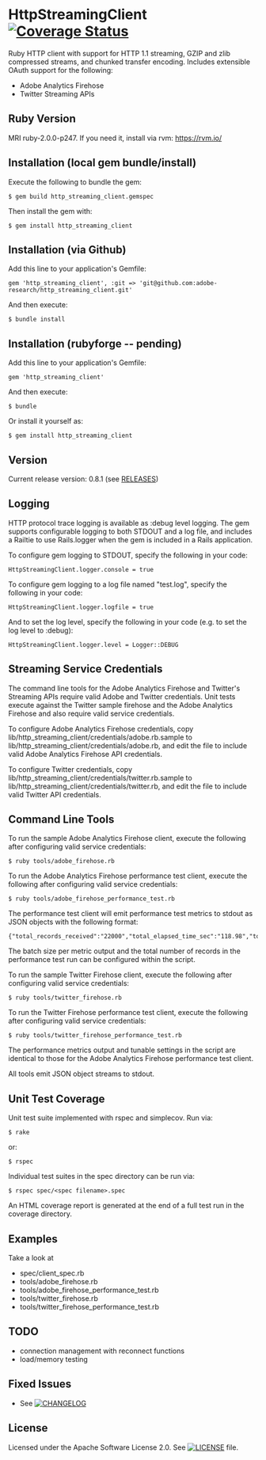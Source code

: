 # HttpStreamingClient [![Coverage Status](https://coveralls.io/repos/adobe-research/http_streaming_client/badge.png)](https://coveralls.io/r/adobe-research/http_streaming_client)

Ruby HTTP client with support for HTTP 1.1 streaming, GZIP and zlib compressed streams, and chunked transfer encoding. Includes extensible OAuth support for the following:

* Adobe Analytics Firehose
* Twitter Streaming APIs

## Ruby Version

MRI ruby-2.0.0-p247. If you need it, install via rvm: https://rvm.io/

## Installation (local gem bundle/install)

Execute the following to bundle the gem:

    $ gem build http_streaming_client.gemspec

Then install the gem with:

    $ gem install http_streaming_client

## Installation (via Github)

Add this line to your application's Gemfile:

    gem 'http_streaming_client', :git => 'git@github.com:adobe-research/http_streaming_client.git'

And then execute:

    $ bundle install

## Installation (rubyforge -- pending)

Add this line to your application's Gemfile:

    gem 'http_streaming_client'

And then execute:

    $ bundle

Or install it yourself as:

    $ gem install http_streaming_client

## Version

Current release version: 0.8.1 (see <a href="https://github.com/adobe-research/http_streaming_client/releases">RELEASES</a>)

## Logging

HTTP protocol trace logging is available as :debug level logging. The gem supports configurable logging to both STDOUT and a log file, and includes a Railtie to use Rails.logger when the gem is included in a Rails application.

To configure gem logging to STDOUT, specify the following in your code:

    HttpStreamingClient.logger.console = true

To configure gem logging to a log file named "test.log", specify the following in your code:

    HttpStreamingClient.logger.logfile = true

And to set the log level, specify the following in your code (e.g. to set the log level to :debug):

    HttpStreamingClient.logger.level = Logger::DEBUG

## Streaming Service Credentials

The command line tools for the Adobe Analytics Firehose and Twitter's Streaming APIs require valid Adobe and Twitter credentials. Unit tests execute against the Twitter sample firehose and the Adobe Analytics Firehose and also require valid service credentials.

To configure Adobe Analytics Firehose credentials, copy lib/http_streaming_client/credentials/adobe.rb.sample to lib/http_streaming_client/credentials/adobe.rb, and edit the file to include valid Adobe Analytics Firehose API credentials.

To configure Twitter credentials, copy lib/http_streaming_client/credentials/twitter.rb.sample to lib/http_streaming_client/credentials/twitter.rb, and edit the file to include valid Twitter API credentials.

## Command Line Tools

To run the sample Adobe Analytics Firehose client, execute the following after configuring valid service credentials:

    $ ruby tools/adobe_firehose.rb

To run the Adobe Analytics Firehose performance test client, execute the following after configuring valid service credentials:

    $ ruby tools/adobe_firehose_performance_test.rb

The performance test client will emit performance test metrics to stdout as JSON objects with the following format:

    {"total_records_received":"22000","total_elapsed_time_sec":"118.98","total_records_per_sec":"184.9","total_kbytes_per_sec":"307.5","interval_records_received":1000,"interval_elapsed_time_sec":"5.0","interval_records_per_sec":"200.15","interval_kbytes_per_sec":"331.89"}

The batch size per metric output and the total number of records in the performance test run can be configured within the script.

To run the sample Twitter Firehose client, execute the following after configuring valid service credentials:

    $ ruby tools/twitter_firehose.rb

To run the Twitter Firehose performance test client, execute the following after configuring valid service credentials:

    $ ruby tools/twitter_firehose_performance_test.rb

The performance metrics output and tunable settings in the script are identical to those for the Adobe Analytics Firehose performance test client.

All tools emit JSON object streams to stdout.

## Unit Test Coverage

Unit test suite implemented with rspec and simplecov. Run via:

    $ rake
or:

    $ rspec

Individual test suites in the spec directory can be run via:

    $ rspec spec/<spec filename>.spec

An HTML coverage report is generated at the end of a full test run in the coverage directory.

## Examples

Take a look at

* spec/client_spec.rb
* tools/adobe_firehose.rb
* tools/adobe_firehose_performance_test.rb
* tools/twitter_firehose.rb
* tools/twitter_firehose_performance_test.rb

## TODO

* connection management with reconnect functions
* load/memory testing

## Fixed Issues

* See [![CHANGELOG](CHANGELOG)](CHANGELOG)

## License

Licensed under the Apache Software License 2.0. See [![LICENSE](LICENSE)](LICENSE) file.
